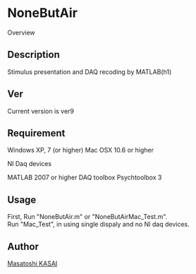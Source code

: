 NoneButAir
==========

Overview
## Description
Stimulus presentation and DAQ recoding by MATLAB(h1)

## Ver
Current version is ver9

## Requirement
Windows XP, 7 (or higher)
Mac OSX 10.6 or higher

NI Daq devices

MATLAB 2007 or higher
DAQ toolbox
Psychtoolbox 3

## Usage
First, Run "NoneButAir.m" or "NoneButAirMac_Test.m".  
Run "Mac_Test", in using single dispaly and no NI daq devices.

## Author
[Masatoshi KASAI](http://github.com/kassailattice628)
